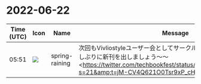 # 2022-06-22

|Time (UTC)|Icon|Name|Message|
|---|---|---|---|
|05:51|![](https://secure.gravatar.com/avatar/1ac180f0868137292905c311b5fff781.jpg?s=72&d=https%3A%2F%2Fa.slack-edge.com%2Fdf10d%2Fimg%2Favatars%2Fava_0021-72.png)|spring-raining|次回もVivliostyleユーザー会としてサークル参加しようと思います。久しぶりに新刊を出しましょう〜〜 <https://twitter.com/techbookfest/status/1537312957280817152?s=21&amp;t=jM-CV4Q621O0Tsr9xP_cHg|https://twitter.com/techbookfest/status/1537312957280817152?s=21&amp;t=jM-CV4Q621O0Tsr9xP_cHg><br><blockquote>「技術書典13 開催およびサークル参加申込方法のお知らせ」を公開しました。#技術書典 13のサークル参加申し込みは、2022年6月22日から受付開始します。詳しくはこちらのブログをご覧ください。<br><https://blog.techbookfest.org/2022/06/16/tbf13-announcement/></blockquote>|
